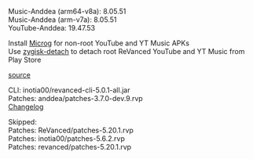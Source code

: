 Music-Anddea (arm64-v8a): 8.05.51  
Music-Anddea (arm-v7a): 8.05.51  
YouTube-Anddea: 19.47.53  

Install [Microg](https://github.com/ReVanced/GmsCore/releases) for non-root YouTube and YT Music APKs  
Use [zygisk-detach](https://github.com/j-hc/zygisk-detach) to detach root ReVanced YouTube and YT Music from Play Store  

[source](https://github.com/TheBizarreAbhishek/ReVanced-Extended)
  
CLI: inotia00/revanced-cli-5.0.1-all.jar  
Patches: anddea/patches-3.7.0-dev.9.rvp  
[Changelog](https://github.com/anddea/revanced-patches/releases/tag/v3.7.0-dev.9)  

Skipped:  
Patches: ReVanced/patches-5.20.1.rvp  
Patches: inotia00/patches-5.6.2.rvp              
Patches: revanced/patches-5.20.1.rvp      
